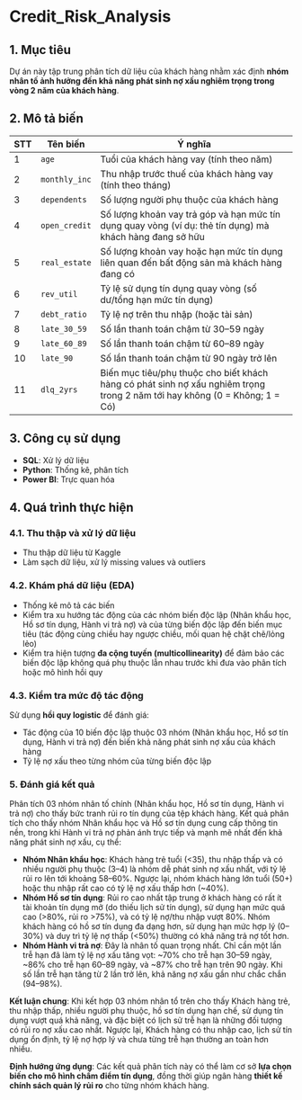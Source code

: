 # Credit_Risk_Analysis
## 1. Mục tiêu
Dự án này tập trung phân tích dữ liệu của khách hàng nhằm xác định **nhóm nhân tố ảnh hưởng đến khả năng phát sinh nợ xấu nghiêm trọng trong vòng 2 năm của khách hàng**.

## 2. Mô tả biến
| STT | Tên biến | Ý nghĩa |
|------|---------|-----|
| 1 | `age` | Tuổi của khách hàng vay (tính theo năm) |
| 2 | `monthly_inc` | Thu nhập trước thuế của khách hàng vay (tính theo tháng)|
| 3 | `dependents` | Số lượng người phụ thuộc của khách hàng |
| 4 | `open_credit` | Số lượng khoản vay trả góp và hạn mức tín dụng quay vòng (ví dụ: thẻ tín dụng) mà khách hàng đang sở hữu|
| 5 | `real_estate` | Số lượng khoản vay hoặc hạn mức tín dụng liên quan đến bất động sản mà khách hàng đang có|
| 6 | `rev_util` |  Tỷ lệ sử dụng tín dụng quay vòng (số dư/tổng hạn mức tín dụng)|
| 7 | `debt_ratio` | Tỷ lệ nợ trên thu nhập (hoặc tài sản)|
| 8 | `late_30_59` | Số lần thanh toán chậm từ 30–59 ngày|
| 9 | `late_60_89` | Số lần thanh toán chậm từ 60–89 ngày|
| 10 | `late_90` | Số lần thanh toán chậm từ 90 ngày trở lên|
| 11 | `dlq_2yrs` | Biến mục tiêu/phụ thuộc cho biết khách hàng có phát sinh nợ xấu nghiêm trọng trong 2 năm tới hay không (0 = Không; 1 = Có) |

## 3. Công cụ sử dụng 
- **SQL**: Xử lý dữ liệu
- **Python**: Thống kê, phân tích 
- **Power BI**: Trực quan hóa

## 4. Quá trình thực hiện
### 4.1. Thu thập và xử lý dữ liệu
- Thu thập dữ liệu từ Kaggle  
- Làm sạch dữ liệu, xử lý missing values và outliers

### 4.2. Khám phá dữ liệu (EDA)
- Thống kê mô tả các biến  
- Kiểm tra xu hướng tác động của các nhóm biến độc lập (Nhân khẩu học, Hồ sơ tín dụng, Hành vi trả nợ) và của từng biến độc lập đến biến mục tiêu (tác động cùng chiều hay ngược chiều, mối quan hệ chặt chẽ/lỏng lẻo)
- Kiểm tra hiện tượng **đa cộng tuyến (multicollinearity)** để đảm bảo các biến độc lập không quá phụ thuộc lẫn nhau trước khi đưa vào phân tích hoặc mô hình hồi quy

### 4.3. Kiểm tra mức độ tác động
Sử dụng **hồi quy logistic** để đánh giá:
- Tác động của 10 biến độc lập thuộc 03 nhóm (Nhân khẩu học, Hồ sơ tín dụng, Hành vi trả nợ) đến biến khả năng phát sinh nợ xấu của khách hàng
- Tỷ lệ nợ xấu theo từng nhóm của từng biến độc lập

### 5. Đánh giá kết quả
Phân tích 03 nhóm nhân tố chính (Nhân khẩu học, Hồ sơ tín dụng, Hành vi trả nợ) cho thấy bức tranh rủi ro tín dụng của tệp khách hàng. Kết quả phân tích cho thấy nhóm Nhân khẩu học và Hồ sơ tín dụng cung cấp thông tin nền, trong khi Hành vi trả nợ phản ánh trực tiếp và mạnh mẽ nhất đến khả năng phát sinh nợ xấu, cụ thể:
- **Nhóm Nhân khẩu học**: Khách hàng trẻ tuổi (<35), thu nhập thấp và có nhiều người phụ thuộc (3–4) là nhóm dễ phát sinh nợ xấu nhất, với tỷ lệ rủi ro lên tới khoảng 58–60%. Ngược lại, nhóm khách hàng lớn tuổi (50+) hoặc thu nhập rất cao có tỷ lệ nợ xấu thấp hơn (~40%).
- **Nhóm Hồ sơ tín dụng**: Rủi ro cao nhất tập trung ở khách hàng có rất ít tài khoản tín dụng mở (do thiếu lịch sử tín dụng), sử dụng hạn mức quá cao (>80%, rủi ro >75%), và có tỷ lệ nợ/thu nhập vượt 80%. Nhóm khách hàng có hồ sơ tín dụng đa dạng hơn, sử dụng hạn mức hợp lý (0–30%) và duy trì tỷ lệ nợ thấp (<50%) thường có khả năng trả nợ tốt hơn.
- **Nhóm Hành vi trả nợ**: Đây là nhân tố quan trọng nhất. Chỉ cần một lần trễ hạn đã làm tỷ lệ nợ xấu tăng vọt: ~70% cho trễ hạn 30–59 ngày, ~86% cho trễ hạn 60–89 ngày, và ~87% cho trễ hạn trên 90 ngày. Khi số lần trễ hạn tăng từ 2 lần trở lên, khả năng nợ xấu gần như chắc chắn (94–98%).

**Kết luận chung**: Khi kết hợp 03 nhóm nhân tổ trên cho thấy Khách hàng trẻ, thu nhập thấp, nhiều người phụ thuộc, hồ sơ tín dụng hạn chế, sử dụng tín dụng vượt quá khả năng, và đặc biệt có lịch sử trễ hạn là những đối tượng có rủi ro nợ xấu cao nhất. Ngược lại, Khách hàng có thu nhập cao, lịch sử tín dụng ổn định, tỷ lệ nợ hợp lý và chưa từng trễ hạn thường an toàn hơn nhiều.

**Định hướng ứng dụng**: Các kết quả phân tích này có thể làm cơ sở **lựa chọn biến cho mô hình chấm điểm tín dụng**, đồng thời giúp ngân hàng **thiết kế chính sách quản lý rủi ro** cho từng nhóm khách hàng.



